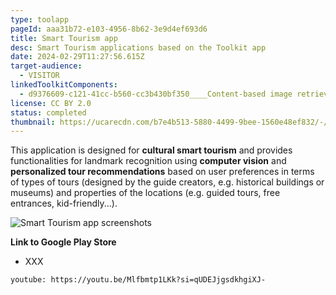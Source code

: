 ```yaml
---
type: toolapp
pageId: aaa31b72-e103-4956-8b62-3e9d4ef693d6
title: Smart Tourism app
desc: Smart Tourism applications based on the Toolkit app
date: 2024-02-29T11:27:56.615Z
target-audience:
  - VISITOR
linkedToolkitComponents:
  - d9376609-c121-41cc-b560-cc3b430bf350____Content-based image retrieval (CBIR)
license: CC BY 2.0
status: completed
thumbnail: https://ucarecdn.com/b7e4b513-5880-4499-9bee-1560e48ef832/-/preview/
---
```

This application is designed for **cultural smart tourism** and provides functionalities for landmark recognition using **computer vision** and **personalized tour recommendations** based on user preferences in terms of types of tours (designed by the guide creators, e.g. historical buildings or museums) and properties of the locations (e.g. guided tours, free entrances, kid-friendly...).

![Smart Tourism app screenshots](https://ucarecdn.com/40275c1b-6d6a-44e7-8609-f3dc324b71b0/ "Smart Tourism app screenshots")

**Link to Google Play Store**

* XXX

`youtube: https://youtu.be/Mlfbmtp1LKk?si=qUDEJjgsdkhgiXJ-`